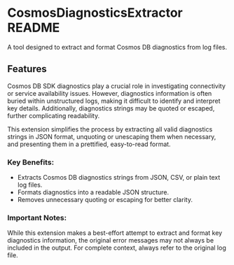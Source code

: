 # CosmosDiagnosticsExtractor README

A tool designed to extract and format Cosmos DB diagnostics from log files.

## Features

Cosmos DB SDK diagnostics play a crucial role in investigating connectivity or service availability issues. However, diagnostics information is often buried within unstructured logs, making it difficult to identify and interpret key details. Additionally, diagnostics strings may be quoted or escaped, further complicating readability.

This extension simplifies the process by extracting all valid diagnostics strings in JSON format, unquoting or unescaping them when necessary, and presenting them in a prettified, easy-to-read format.

### Key Benefits:
- Extracts Cosmos DB diagnostics strings from JSON, CSV, or plain text log files.
- Formats diagnostics into a readable JSON structure.
- Removes unnecessary quoting or escaping for better clarity.

### Important Notes:
While this extension makes a best-effort attempt to extract and format key diagnostics information, the original error messages may not always be included in the output. For complete context, always refer to the original log file.
